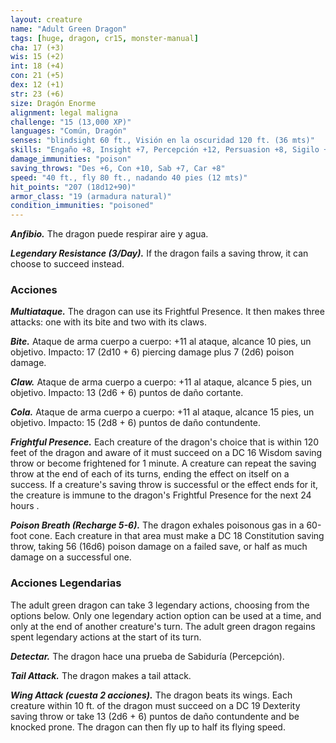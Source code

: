 ```yaml
---
layout: creature
name: "Adult Green Dragon"
tags: [huge, dragon, cr15, monster-manual]
cha: 17 (+3)
wis: 15 (+2)
int: 18 (+4)
con: 21 (+5)
dex: 12 (+1)
str: 23 (+6)
size: Dragón Enorme
alignment: legal maligna
challenge: "15 (13,000 XP)"
languages: "Común, Dragón"
senses: "blindsight 60 ft., Visión en la oscuridad 120 ft. (36 mts)"
skills: "Engaño +8, Insight +7, Percepción +12, Persuasion +8, Sigilo +6"
damage_immunities: "poison"
saving_throws: "Des +6, Con +10, Sab +7, Car +8"
speed: "40 ft., fly 80 ft., nadando 40 pies (12 mts)"
hit_points: "207 (18d12+90)"
armor_class: "19 (armadura natural)"
condition_immunities: "poisoned"
---
```


***Anfibio.*** The dragon puede respirar aire y agua.

***Legendary Resistance (3/Day).*** If the dragon fails a saving throw, it can choose to succeed instead.

### Acciones

***Multiataque.*** The dragon can use its Frightful Presence. It then makes three attacks: one with its bite and two with its claws.

***Bite.*** Ataque de arma cuerpo a cuerpo: +11 al ataque, alcance 10 pies, un objetivo. Impacto: 17 (2d10 + 6) piercing damage plus 7 (2d6) poison damage.

***Claw.*** Ataque de arma cuerpo a cuerpo: +11 al ataque, alcance 5 pies, un objetivo. Impacto: 13 (2d6 + 6) puntos de daño cortante.

***Cola.*** Ataque de arma cuerpo a cuerpo: +11 al ataque, alcance 15 pies, un objetivo. Impacto: 15 (2d8 + 6) puntos de daño contundente.

***Frightful Presence.*** Each creature of the dragon's choice that is within 120 feet of the dragon and aware of it must succeed on a DC 16 Wisdom saving throw or become frightened for 1 minute. A creature can repeat the saving throw at the end of each of its turns, ending the effect on itself on a success. If a creature's saving throw is successful or the effect ends for it, the creature is immune to the dragon's Frightful Presence for the next 24 hours .

***Poison Breath (Recharge 5-6).*** The dragon exhales poisonous gas in a 60-foot cone. Each creature in that area must make a DC 18 Constitution saving throw, taking 56 (16d6) poison damage on a failed save, or half as much damage on a successful one.

### Acciones Legendarias

The adult green dragon can take 3 legendary actions, choosing from the options below. Only one legendary action option can be used at a time, and only at the end of another creature's turn. The adult green dragon regains spent legendary actions at the start of its turn.

***Detectar.*** The dragon hace una prueba de Sabiduría (Percepción).

***Tail Attack.*** The dragon makes a tail attack.

***Wing Attack (cuesta 2 acciones).*** The dragon beats its wings. Each creature within 10 ft. of the dragon must succeed on a DC 19 Dexterity saving throw or take 13 (2d6 + 6) puntos de daño contundente and be knocked prone. The dragon can then fly up to half its flying speed.